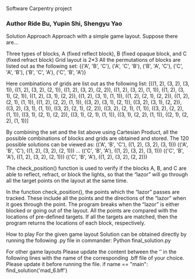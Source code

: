 Software Carpentry project

### Author Ride Bu, Yupin Shi, Shengyu Yao

Solution Approach Approach with a simple game layout.
Suppose there are…

Three types of blocks, A (fixed reflect block), B (fixed opaque block, and C (fixed refract block)
Grid layout is 2*3
All the permutations of blocks are listed out as the following set: {('A', 'B', 'C'), ('A', 'C', 'B'), ('B', 'A', 'C'), ('C', 'A', 'B'), ('B', 'C', 'A'), ('C', 'B', 'A')}

Here combinations of grids are list out as the following list: [((1, 2), (3, 2), (3, 1)), ((1, 2), (3, 2), (2, 1)), ((1, 2), (3, 2), (2, 2)), ((1, 2), (3, 2), (1, 1)), ((1, 2), (3, 1), (2, 1)), ((1, 2), (3, 1), (2, 2)), ((1, 2), (3, 1), (1, 1)), ((1, 2), (2, 1), (2, 2)), ((1, 2), (2, 1), (1, 1)), ((1, 2), (2, 2), (1, 1)), ((3, 2), (3, 1), (2, 1)), ((3, 2), (3, 1), (2, 2)), ((3, 2), (3, 1), (1, 1)), ((3, 2), (2, 1), (2, 2)), ((3, 2), (2, 1), (1, 1)), ((3, 2), (2, 2), (1, 1)), ((3, 1), (2, 1), (2, 2)), ((3, 1), (2, 1), (1, 1)), ((3, 1), (2, 2), (1, 1)), ((2, 1), (2, 2), (1, 1))] 

By combining the set and the list above using Cartesian Product, all the possible combinations of blocks and grids are obtained and stored. The 120 possible solutions can be viewed as: (('A', 'B', 'C'), ((1, 2), (3, 2), (3, 1))) (('A', 'B', 'C'), ((1, 2), (3, 2), (2, 1))) ... (('C', 'B', 'A'), ((1, 2), (3, 2), (3, 1))) (('C', 'B', 'A'), ((1, 2), (3, 2), (2, 1))) (('C', 'B', 'A'), ((1, 2), (3, 2), (2, 2)))

The check_position() function is used to verify if the blocks A, B, and C are able to reflect, refract, or block the lights, so that the “lazor” will go through all the target points on the layout at the same time.

In the function check_position(), the points which the “lazor” passes are tracked. These include all the points and the directions of the “lazor” when it goes through the point. The program breaks when the “lazor” is either blocked or going out of the layout. All the points are compared with the locations of pre-defined targets. If all the targets are matched, then the program returns the locations of each block, respectively.

How to play
For the given game layout Solution can be obtained directly by running the following .py file in commander: Python final_solution.py

For other game layouts Please update the content between the ‘’ in the following lines with the name of the corresponding .bff file of your choice. Please update it before running the file. if name == "main": find_solution('mad_6.bff')
